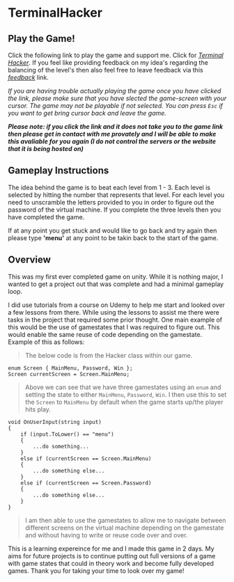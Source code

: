 # TerminalHacker

## Play the Game!

Click the following link to play the game and support me. Click for *[Terminal Hacker](https://sharemygame.com/@UmHeyThere/terminal-hacker-1-0?fbclid=IwAR1kJsu6oVLwbqLBEZPC101vzNH_3Qytk2r4c7daWx5KoyNBP2W9QUDbGmk)*. If you feel like providing feedback on my idea's regarding the balancing of the level's then also feel free to leave feedback via this *[feedback](https://docs.google.com/forms/d/1u79wHWWwkceLrxiWsusQMkOJdfi7okWby8RUGGxfBrQ/edit?fbclid=IwAR2eZNSo-2g90EYcAmx1PX52ArfB5GtqyEm_y5KsfcTR5IdG3NXtiAAcLHc)* link.

*If you are having trouble actually playing the game once you have clicked the link, please make sure that you have slected the game-screen with your cursor. The game may not be playable if not selected. You can press `Esc` if you want to get bring cursor back and leave the game.*

***Please note: if you click the link and it does not take you to the game link then please get in contact with me provately and I will be able to make this avaliable for you again (I do not control the servers or the website that it is being hosted on)*** 

## Gameplay Instructions

The idea behind the game is to beat each level from 1 - 3. Each level is selected by hitting the number that represents that level. For each level you need to unscramble the letters provided to you in order to figure out the password of the virtual machine. If you complete the three levels then you have completed the game. 

If at any point you get stuck and would like to go back and try again then please type **'menu'** at any point to be takin back to the start of the game.

## Overview
This was my first ever completed game on unity. While it is nothing major, I wanted to get a project out that was complete and had a minimal gameplay loop.

I did use tutorials from a course on Udemy to help me start and looked over a few lessons from there. While using the lessons to assist me there were tasks in the project that required some prior thought. One main example of this would be the use of gamestates that I was required to figure out. This would enable the same reuse of code depending on the gamestate. Example of this as follows:

> The below code is from the Hacker class within our game.

    enum Screen { MainMenu, Password, Win };
    Screen currentScreen = Screen.MainMenu;

> Above we can see that we have three gamestates using an `enum` and setting the state to either `MainMenu`, `Password`, `Win`. I then use this to set the `Screen` to `MainMenu` by default when the game starts up/the player hits play.

    void OnUserInput(string input)
    {
        if (input.ToLower() == "menu")
        {
            ...do something...
        }
        else if (currentScreen == Screen.MainMenu)
        {
            ...do something else...
        }
        else if (currentScreen == Screen.Password)
        {
            ...do something else...
        }
    }
    
> I am then able to use the gamestates to allow me to navigate between different screens on the virtual machine depending on the gamestate and without having to write or reuse code over and over.

This is a learning expereince for me and I made this game in 2 days. My aims for future projects is to continue putting out full versions of a game with game states that could in theory work and become fully developed games. Thank you for taking your time to look over my game!